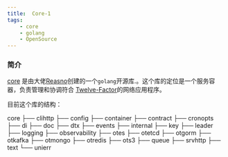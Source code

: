 ```yaml
---
title:  Core-1
tags: 
    - core
    - golang
    - OpenSource
---
```


### 简介

[core](https://github.com/DoNewsCode/core) 是由大佬[Reasno](https://github.com/Reasno)创建的一个`golang`开源库.。这个库的定位是一个服务容器，负责管理和协调符合 [Twelve-Factor](https://12factor.net/zh_cn/)的网络应用程序。

目前这个库的结构：

core
├── clihttp
├── config
├── container
├── contract
├── cronopts
├── di
├── doc
├── dtx
├── events
├── internal
├── key
├── leader
├── logging
├── observability
├── otes
├── otetcd
├── otgorm
├── otkafka
├── otmongo
├── otredis
├── ots3
├── queue
├── srvhttp
├── text
└── unierr

